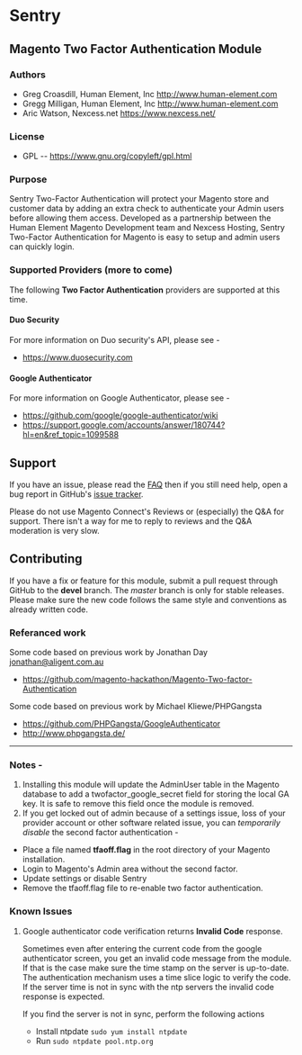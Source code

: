 # Sentry
## Magento Two Factor Authentication Module

### Authors
- Greg Croasdill, Human Element, Inc http://www.human-element.com
- Gregg Milligan, Human Element, Inc http://www.human-element.com
- Aric Watson, Nexcess.net     https://www.nexcess.net/

### License  
- GPL  -- https://www.gnu.org/copyleft/gpl.html

### Purpose
Sentry Two-Factor Authentication will protect your Magento store and customer data by adding an extra check to authenticate your Admin users before allowing them access. Developed as a partnership between the Human Element Magento Development team and Nexcess Hosting, Sentry Two-Factor Authentication for Magento is easy to setup and admin users can quickly login.

### Supported Providers (more to come)
The following __Two Factor Authentication__ providers are supported at this time.
#### Duo Security
For more information on Duo security's API, please see -
- https://www.duosecurity.com

#### Google Authenticator
For more information on Google Authenticator, please see -
- https://github.com/google/google-authenticator/wiki
- https://support.google.com/accounts/answer/180744?hl=en&ref_topic=1099588


## Support

If you have an issue, please read the [FAQ](https://github.com/nexcess/magento-sentry-two-factor-authentication/wiki/FAQ)
then if you still need help, open a bug report in GitHub's
[issue tracker](https://github.com/nexcess/magento-sentry-two-factor-authentication/issues).

Please do not use Magento Connect's Reviews or (especially) the Q&A for support.
There isn't a way for me to reply to reviews and the Q&A moderation is very slow.

## Contributing

If you have a fix or feature for this module, submit a pull request through GitHub
to the **devel** branch. The *master* branch is only for stable releases. Please
make sure the new code follows the same style and conventions as already written
code.

### Referanced work

Some code based on previous work by Jonathan Day jonathan@aligent.com.au
- https://github.com/magento-hackathon/Magento-Two-factor-Authentication

Some code based on previous work by Michael Kliewe/PHPGangsta
- https://github.com/PHPGangsta/GoogleAuthenticator
- http://www.phpgangsta.de/

----
### Notes -
1. Installing this module will update the AdminUser table in the Magento database to add a twofactor_google_secret
field for storing the local GA key. It is safe to remove this field once the module is removed.
1. If you get locked out of admin because of a settings issue, loss of your provider account or other software related issue, you can *temporarily disable* the second factor authentication -
 - Place a file named __tfaoff.flag__ in the root directory of your Magento installation.
 - Login to Magento's Admin area without the second factor.  
 - Update settings or disable Sentry
 - Remove the tfaoff.flag file to re-enable two factor authentication.

### Known Issues

1. Google authenticator code verification returns **Invalid Code** response.

	Sometimes even after entering the current code from the google authenticator screen, you get an invalid code message from the module. If that is the case make sure the time stamp on the server is up-to-date. The authentication mechanism uses a time slice logic to verify the code. If the server time is not in sync with the ntp servers the invalid code response is expected.

	If you find the server is not in sync, perform the following actions
	- Install ntpdate `sudo yum install ntpdate`
	- Run `sudo ntpdate pool.ntp.org`
